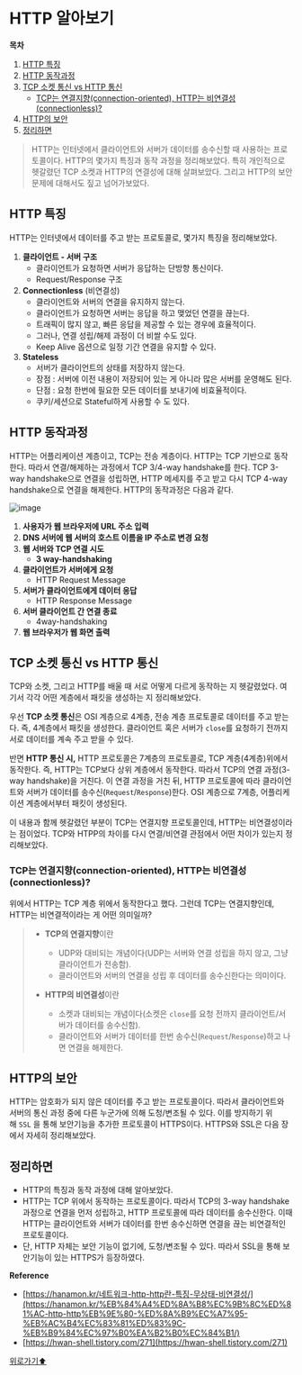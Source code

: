 # HTTP 알아보기

**목차**
1. [HTTP 특징](#http-특징)
2. [HTTP 동작과정](#http-동작과정)
3. [TCP 소켓 통신 vs HTTP 통신](#tcp-소켓-통신-vs-http-통신)
    - [TCP는 연결지향(connection-oriented), HTTP는 비연결성(connectionless)?](#tcp는-연결지향connection-oriented-http는-비연결성connectionless)
4. [HTTP의 보안](#http의-보안)
5. [정리하면](#정리하면)


> HTTP는 인터넷에서 클라이언트와 서버가 데이터를 송수신할 때 사용하는 프로토콜이다. HTTP의 몇가지 특징과 동작 과정을 정리해보았다. 특히 개인적으로 헷갈렸던 TCP 소켓과 HTTP의 연결성에 대해 살펴보았다. 그리고 HTTP의 보안 문제에 대해서도 짚고 넘어가보았다.
> 

## HTTP 특징

HTTP는 인터넷에서 데이터를 주고 받는 프로토콜로, 몇가지 특징을 정리해보았다.

1. **클라이언트 - 서버 구조**
    - 클라이언트가 요청하면 서버가 응답하는 단방향 통신이다.
    - Request/Response 구조
2. **Connectionless** (비연결성)
    - 클라이언트와 서버의 연결을 유지하지 않는다.
    - 클라이언트가 요청하면 서버는 응답을 하고 맺었던 연결을 끊는다.
    - 트래픽이 많지 않고, 빠른 응답을 제공할 수 있는 경우에 효율적이다.
    - 그러나, 연결 성립/해제 과정이 더 비쌀 수도 있다.
    - Keep Alive 옵션으로 일정 기간 연결을 유지할 수 있다.
3. **Stateless**
    - 서버가 클라이언트의 상태를 저장하지 않는다.
    - 장점 : 서버에 이전 내용이 저장되어 있는 게 아니라 많은 서버를 운영해도 된다.
    - 단점 : 요청 한번에 필요한 모든 데이터를 보내기에 비효율적이다.
    - 쿠키/세션으로 Stateful하게 사용할 수 도 있다.

## HTTP 동작과정

HTTP는 어플리케이션 계층이고, TCP는 전송 계층이다. HTTP는 TCP 기반으로 동작한다. 따라서 연결/해제하는 과정에서 TCP 3/4-way handshake를 한다. TCP 3-way handshake으로 연결을 성립하면, HTTP 메세지를 주고 받고 다시 TCP 4-way handshake으로 연결을 해제한다. HTTP의 동작과정은 다음과 같다.

![image](https://user-images.githubusercontent.com/77563814/189072074-938d083c-c0d3-4d39-bab7-429f95d97fd3.png)

1. **사용자가 웹 브라우저에 URL 주소 입력**
2. **DNS 서버에 웹 서버의 호스트 이름을 IP 주소로 변경 요청**
3. **웹 서버와 TCP 연결 시도**
    - **3 way-handshaking**
4. **클라이언트가 서버에게 요청**
    - HTTP Request Message
5. **서버가 클라이언트에게 데이터 응답**
    - HTTP Response Message
6. **서버 클라이언트 간 연결 종료**
    - 4way-handshaking
7. **웹 브라우저가 웹 화면 출력**

## TCP 소켓 통신 vs HTTP 통신

TCP와 소켓, 그리고 HTTP를 배울 때 서로 어떻게 다르게 동작하는 지 헷갈렸었다. 여기서 각각 어떤 계층에서 패킷을 생성하는 지 정리해보았다.

우선 **TCP 소켓 통신**은 OSI 계층으로 4계층, 전송 계층 프로토콜로 데이터를 주고 받는다. 즉, 4계층에서 패킷을 생성한다. 클라이언트 혹은 서버가 `close`를 요청하기 전까지 서로 데이터를 계속 주고 받을 수 있다.

반면 **HTTP 통신 시,** HTTP 프로토콜은 7계층의 프로토콜로, TCP 계층(4계층)위에서 동작한다. 즉, HTTP는 TCP보다 상위 계층에서 동작한다. 따라서 TCP의 연결 과정(3-way handshake)을 거친다. 이 연결 과정을 거친 뒤, HTTP 프로토콜에 따라 클라이언트와 서버가 데이터를 송수신(`Request`/`Response`)한다. OSI 계층으로 7계층, 어플리케이션 계층에서부터 패킷이 생성된다.

이 내용과 함께 헷갈렸던 부분이 TCP는 연결지향 프로토콜인데, HTTP는 비연결성이라는 점이었다. TCP와 HTPP의 차이를 다시 연결/비연결 관점에서 어떤 차이가 있는지 정리해보았다.

### TCP는 연결지향(connection-oriented), HTTP는 비연결성(connectionless)?

위에서 HTTP는 TCP 계층 위에서 동작한다고 했다. 그런데 TCP는 연결지향인데, HTTP는 비연결적이라는 게 어떤 의미일까?

> - **TCP의 연결지향**이란
>      - UDP와 대비되는 개념이다(UDP는 서버와 연결 성립을 하지 않고, 그냥 클라이언트가 전송함).
>      - 클라이언트와 서버의 연결을 성립 후 데이터를 송수신한다는 의미이다.
>   
> - **HTTP의 비연결성**이란
>      - 소켓과 대비되는 개념이다(소켓은 `close`를 요청 전까지 클라이언트/서버가 데이터를 송수신함).
>      - 클라이언트와 서버가 데이터를 한번 송수신(`Request`/`Response`)하고 나면 연결을 해제한다.

## HTTP의 보안

HTTP는 암호화가 되지 않은 데이터를 주고 받는 프로토콜이다. 따라서 클라이언트와 서버의 통신 과정 중에 다른 누군가에 의해 도청/변조될 수 있다. 이를 방지하기 위해 `SSL` 을 통해 보안기능을 추가한 프로토콜이 HTTPS이다. HTTPS와 SSL은 다음 장에서 자세히 정리해보았다.

## 정리하면

- HTTP의 특징과 동작 과정에 대해 알아보았다.
- HTTP는 TCP 위에서 동작하는 프로토콜이다. 따라서 TCP의 3-way handshake 과정으로 연결을 먼저 성립하고, HTTP 프로토콜에 따라 데이터를 송수신한다. 이때 HTTP는 클라이언트와 서버가 데이터를 한번 송수신하면 연결을 끊는 비연결적인 프로토콜이다.
- 단, HTTP 자체는 보안 기능이 없기에, 도청/변조될 수 있다. 따라서 SSL을 통해 보안기능이 있는 HTTPS가 등장하였다.

**Reference**

- [https://hanamon.kr/네트워크-http-http란-특징-무상태-비연결성/](https://hanamon.kr/%EB%84%A4%ED%8A%B8%EC%9B%8C%ED%81%AC-http-http%EB%9E%80-%ED%8A%B9%EC%A7%95-%EB%AC%B4%EC%83%81%ED%83%9C-%EB%B9%84%EC%97%B0%EA%B2%B0%EC%84%B1/)
- [https://hwan-shell.tistory.com/271](https://hwan-shell.tistory.com/271)


[위로가기⬆](#http-알아보기)

